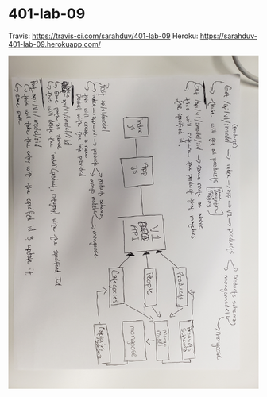 # 401-lab-09

Travis: https://travis-ci.com/sarahduv/401-lab-09
Heroku: https://sarahduv-401-lab-09.herokuapp.com/

![uml](https://github.com/sarahduv/401-lab-09/blob/master/api-server/assets/uml.jpg?raw=true)
